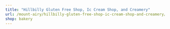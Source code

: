 ```yaml
---
title: "Hillbilly Gluten Free Shop, Ic Cream Shop, and Creamery"
url: /mount-airy/hillbilly-gluten-free-shop-ic-cream-shop-and-creamery/
shop: bakery
---
```

